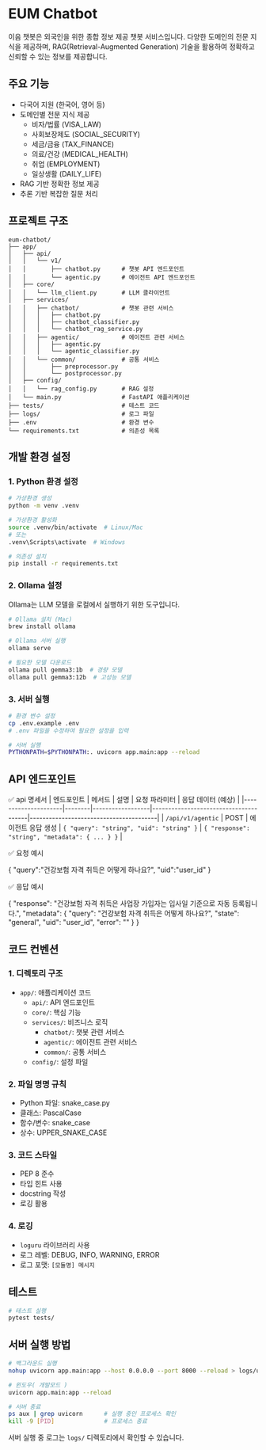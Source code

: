 # EUM Chatbot

이음 챗봇은 외국인을 위한 종합 정보 제공 챗봇 서비스입니다. 다양한 도메인의 전문 지식을 제공하며, RAG(Retrieval-Augmented Generation) 기술을 활용하여 정확하고 신뢰할 수 있는 정보를 제공합니다.

## 주요 기능

- 다국어 지원 (한국어, 영어 등)
- 도메인별 전문 지식 제공
  - 비자/법률 (VISA_LAW)
  - 사회보장제도 (SOCIAL_SECURITY)
  - 세금/금융 (TAX_FINANCE)
  - 의료/건강 (MEDICAL_HEALTH)
  - 취업 (EMPLOYMENT)
  - 일상생활 (DAILY_LIFE)
- RAG 기반 정확한 정보 제공
- 추론 기반 복잡한 질문 처리

## 프로젝트 구조

```
eum-chatbot/
├── app/
│   ├── api/
│   │   └── v1/
│   │       ├── chatbot.py      # 챗봇 API 엔드포인트
│   │       └── agentic.py      # 에이전트 API 엔드포인트
│   ├── core/
│   │   └── llm_client.py       # LLM 클라이언트
│   ├── services/
│   │   ├── chatbot/            # 챗봇 관련 서비스
│   │   │   ├── chatbot.py
│   │   │   ├── chatbot_classifier.py
│   │   │   └── chatbot_rag_service.py
│   │   ├── agentic/            # 에이전트 관련 서비스
│   │   │   ├── agentic.py
│   │   │   └── agentic_classifier.py
│   │   └── common/             # 공통 서비스
│   │       ├── preprocessor.py
│   │       └── postprocessor.py
│   ├── config/
│   │   └── rag_config.py       # RAG 설정
│   └── main.py                 # FastAPI 애플리케이션
├── tests/                      # 테스트 코드
├── logs/                       # 로그 파일
├── .env                        # 환경 변수
└── requirements.txt            # 의존성 목록
```

## 개발 환경 설정

### 1. Python 환경 설정

```bash
# 가상환경 생성
python -m venv .venv

# 가상환경 활성화
source .venv/bin/activate  # Linux/Mac
# 또는
.venv\Scripts\activate  # Windows

# 의존성 설치
pip install -r requirements.txt
```

### 2. Ollama 설정

Ollama는 LLM 모델을 로컬에서 실행하기 위한 도구입니다.

```bash
# Ollama 설치 (Mac)
brew install ollama

# Ollama 서버 실행
ollama serve

# 필요한 모델 다운로드
ollama pull gemma3:1b  # 경량 모델
ollama pull gemma3:12b  # 고성능 모델
```

### 3. 서버 실행

```bash
# 환경 변수 설정
cp .env.example .env
# .env 파일을 수정하여 필요한 설정을 입력

# 서버 실행
PYTHONPATH=$PYTHONPATH:. uvicorn app.main:app --reload
```

## API 엔드포인트


✅ api 명세서
| 엔드포인트           | 메서드 | 설명             | 요청 파라미터                         | 응답 데이터 (예상)                      |
|---------------------|--------|------------------|---------------------------------------|----------------------------------------|
| `/api/v1/agentic`    | POST   | 에이전트 응답 생성 | `{ "query": "string", "uid": "string" }` | `{ "response": "string", "metadata": { ... } }` |


✅ 요청 예시

{
    "query":"건강보험 자격 취득은 어떻게 하나요?",
    "uid":"user_id"
}


✅ 응답 예시

{
    "response": "건강보험 자격 취득은 사업장 가입자는 입사일 기준으로 자동 등록됩니다.",
    "metadata": {
        "query": "건강보험 자격 취득은 어떻게 하나요?",
        "state": "general",
        "uid": "user_id",
        "error": ""
    }
}

## 코드 컨벤션

### 1. 디렉토리 구조
- `app/`: 애플리케이션 코드
  - `api/`: API 엔드포인트
  - `core/`: 핵심 기능
  - `services/`: 비즈니스 로직
    - `chatbot/`: 챗봇 관련 서비스
    - `agentic/`: 에이전트 관련 서비스
    - `common/`: 공통 서비스
  - `config/`: 설정 파일

### 2. 파일 명명 규칙
- Python 파일: snake_case.py
- 클래스: PascalCase
- 함수/변수: snake_case
- 상수: UPPER_SNAKE_CASE

### 3. 코드 스타일
- PEP 8 준수
- 타입 힌트 사용
- docstring 작성
- 로깅 활용

### 4. 로깅
- `loguru` 라이브러리 사용
- 로그 레벨: DEBUG, INFO, WARNING, ERROR
- 로그 포맷: `[모듈명] 메시지`

## 테스트

```bash
# 테스트 실행
pytest tests/
```

## 서버 실행 방법

```bash
# 백그라운드 실행
nohup uvicorn app.main:app --host 0.0.0.0 --port 8000 --reload > logs/uvicorn.log 2>&1 &

# 윈도우( 개발모드 )
uvicorn app.main:app --reload

# 서버 종료
ps aux | grep uvicorn      # 실행 중인 프로세스 확인
kill -9 [PID]              # 프로세스 종료
```

서버 실행 중 로그는 `logs/` 디렉토리에서 확인할 수 있습니다.
